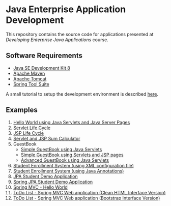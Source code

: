 Java Enterprise Application Development
=======================================

This repository contains the source code for applications presented at _Developing Enterprise Java Applications_ course.

Software Requirements
---------------------

* [Java SE Development Kit 8](https://www.oracle.com/java/technologies/downloads/#java8)  
* [Apache Maven](https://maven.apache.org) 
* [Apache Tomcat](https://tomcat.apache.org)
* [Spring Tool Suite](https://spring.io/tools)

A small tutorial to setup the development environment is described [here](labs/SETUP.md).  

Examples 
--------

1. [Hello World using Java Servlets and Java Server Pages](servlet-helloworld)
2. [Servlet Life Cycle](servlet-lifecycle)
3. [JSP Life Cycle](jsp-lifecycle)
4. [Servlet and JSP Sum Calculator](servlet-calculator)
5. GuestBook
     - [Simple GuestBook using Java Servlets ](guestbook)
     - [Simple GuestBook using Servlets and JSP pages](guestbook-jsp)
     - [Advanced GuestBook using Java Servlets](guestbook-db)
6. [Student Enrollment System (using XML configuration file)](spring-student-xml)
7. [Student Enrollment System (using Java Annotations)](spring-student-annotations)
8. [JPA Student Demo Application](jpa-student)
9. [Spring JPA Student Demo Application](jpa-student-spring)
10. [Spring MVC - Hello World](springmvc-helloworld)
11. [ToDo List - Spring MVC Web application (Clean HTML Interface Version)](springmvc-todo-html)
12. [ToDo List - Spring MVC Web application (Bootstrap Interface Version)](springmvc-todo-bootstrap)